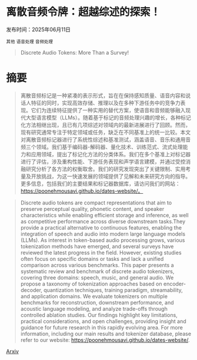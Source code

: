 # 离散音频令牌：超越综述的探索！

发布时间：2025年06月11日

`其他` `语音处理` `音频处理`

> Discrete Audio Tokens: More Than a Survey!

# 摘要

> 离散音频标记是一种紧凑的表示形式，旨在在保持感知质量、语音内容和说话人特征的同时，实现高效存储、推理以及在多种下游任务中的竞争力表现。它们为连续特征提供了一种实用的替代方案，使语音和音频能够融入现代大型语言模型（LLMs）。随着基于标记的音频处理兴趣的增长，各种标记化方法相继出现，且已有几项综述对领域内的最新进展进行了回顾。然而，现有研究通常专注于特定领域或任务，缺乏在不同基准上的统一比较。本文对离散音频标记器进行了系统性综述和基准测试，涵盖语音、音乐和通用音频三个领域。我们基于编码器-解码器、量化技术、训练范式、流式处理能力和应用领域，提出了标记化方法的分类体系。我们在多个基准上对标记器进行了评估，涉及重构性能、下游任务表现和声学语言建模，并通过受控消融研究分析了各方法的权衡取舍。我们的研究发现突出了关键限制、实用考量及开放挑战，为这一快速发展的领域提供了见解和未来研究方向的指导。更多信息，包括我们的主要结果和标记器数据库，请访问我们的网站：https://poonehmousavi.github.io/dates-website/。

> Discrete audio tokens are compact representations that aim to preserve perceptual quality, phonetic content, and speaker characteristics while enabling efficient storage and inference, as well as competitive performance across diverse downstream tasks.They provide a practical alternative to continuous features, enabling the integration of speech and audio into modern large language models (LLMs). As interest in token-based audio processing grows, various tokenization methods have emerged, and several surveys have reviewed the latest progress in the field. However, existing studies often focus on specific domains or tasks and lack a unified comparison across various benchmarks. This paper presents a systematic review and benchmark of discrete audio tokenizers, covering three domains: speech, music, and general audio. We propose a taxonomy of tokenization approaches based on encoder-decoder, quantization techniques, training paradigm, streamability, and application domains. We evaluate tokenizers on multiple benchmarks for reconstruction, downstream performance, and acoustic language modeling, and analyze trade-offs through controlled ablation studies. Our findings highlight key limitations, practical considerations, and open challenges, providing insight and guidance for future research in this rapidly evolving area. For more information, including our main results and tokenizer database, please refer to our website: https://poonehmousavi.github.io/dates-website/.

[Arxiv](https://arxiv.org/abs/2506.10274)